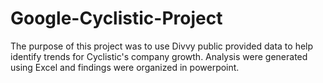 # Google-Cyclistic-Project
The purpose of this project was to use Divvy public provided data to help identify trends for Cyclistic's company growth. 
Analysis were generated using Excel and findings were organized in powerpoint. 
